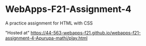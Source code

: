 # WebApps-F21-Assignment-4
A practice assignment for HTML with CSS

"Hosted at" https://44-563-webapps-f21.github.io/webapps-f21-assignment-4-Apurupa-mathi/play.html
